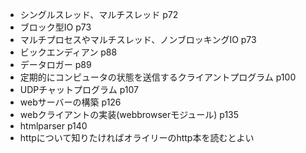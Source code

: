- シングルスレッド、マルチスレッド p72
- ブロック型IO p73
- マルチプロセスやマルチスレッド、ノンブロッキングIO p73
- ビックエンディアン p88
- データロガー p89
- 定期的にコンピュータの状態を送信するクライアントプログラム p100
- UDPチャットプログラム p107
- webサーバーの構築 p126
- webクライアントの実装(webbrowserモジュール) p135
- htmlparser p140
- httpについて知りたければオライリーのhttp本を読むとよい
